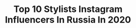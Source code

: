 ---
title: Top 10 Stylists Instagram Influencers In Russia In 2020
description: >-
  Find top stylists Instagram influencers in Russia in 2020. Most popular hashtags: #style #beautiful #colorful #happy.
platform: Instagram
profiles:
  - username: "albina.beauty_"
    fullname: >-
      Визажист💄Честный Beauty Blog👧🏼
    location: "Russia"
    followers: 46424
    engagement: 465
    commentsToLikes: 0.225551
    id: ck15s4hdob6ia0i19x9lj3i5a
    verified: false
    hashtags: "#merrytous, #diorbackstage, #diormakeup, #proteammb"
  - username: "absolutlia"
    fullname: >-
      Lia Mstislavskaya
    location: "Russia"
    followers: 60712
    engagement: 713
    commentsToLikes: 0.024587
    id: ck5c2ahlzwv5u0i111um9xplf
    verified: false
    hashtags: "#absolutliachallenge, #idontgiveafconvinceme"
  - username: "_semenova_elina_"
    fullname: >-
      Макияж |Прически |Обучение
    location: "Russia"
    followers: 6156
    engagement: 836
    commentsToLikes: 0.084027
    id: ck6tr2pjuwlax0j715wh83cuo
    verified: false
    hashtags: "#40"
  - username: "style_by_kater1na__"
    fullname: >-
      Катерина
    location: "Russia"
    followers: 5919
    engagement: 1157
    commentsToLikes: 0.066704
    id: ck6ui7qlsdjiq0j71pmdc9jwp
    verified: false
    hashtags: "#style, #hmbelarus"
  - username: "miss_bylucy"
    fullname: >-
      СТИЛИСТ ИМИДЖМЕЙКЕР БЛОГЕР
    location: "Russia"
    followers: 10026
    engagement: 709
    commentsToLikes: 0.085454
    id: ck14joe12ldht0i19spyn1mih
    verified: false
    hashtags: "#toomuch, #notsponsored, #04"
  - username: "ruslinka"
    fullname: >-
      Ruslana Karakhoeva
    location: "Russia"
    followers: 40032
    engagement: 485
    commentsToLikes: 0.041634
    id: ck5ccnv8thp580i11vrywbqbk
    verified: false
    hashtags: "#iloveyou2019, #hmbelarus, #hmxme"
  - username: "kate_rock666"
    fullname: >-
      Катя Рок, персональный стилист
    location: "Russia"
    followers: 30748
    engagement: 523
    commentsToLikes: 0.040648
    id: ck0ucoxu9he520i1932zrg19t
    verified: false
    hashtags: "#hmrussia, #hmstudio, #ss20, #hmxme"
  - username: "victoria_solovyeva"
    fullname: >-
      Because I'm happy❤️👨‍👩‍👦❤️
    location: "Russia"
    followers: 205553
    engagement: 348
    commentsToLikes: 0.028074
    id: ck5c42xoq0jfb0i112rzo9wh0
    verified: false
    hashtags: "#outfits, #styleoftheday, #styleblogger, #fashionstylist"
  - username: "bayagorbusha"
    fullname: >-
      Baya Gorbunova
    location: "Russia"
    followers: 37201
    engagement: 852
    commentsToLikes: 0.014778
    id: ck15rsg3p9gwo0i19mf273mxr
    verified: false
    hashtags: "#friends, #bayathetraveler, #alivebeauty, #shiseidomakeup"
  - username: "kkostenko.ru"
    fullname: >-
      Katerina Kostenko
    location: "Russia"
    followers: 200542
    engagement: 159
    commentsToLikes: 0.066699
    id: ck6ucuudhhly50j71k9ei3261
    verified: false
    hashtags: "#ad, #faberlic, #faberlicinfluencer, #braunbeauty"
---